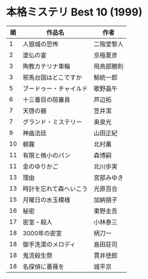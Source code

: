 # 本格ミステリ Best 10 (1999)

| 順   | 作品名         | 作者    |
| --- | ----------- | ----- |
| 1   | 人狼城の恐怖      | 二階堂黎人 |
| 2   | 塗仏の宴        | 京極夏彦  |
| 3   | 殉教カテリナ車輪    | 飛鳥部勝則 |
| 3   | 邪馬台国はどこですか  | 鯨統一郎  |
| 5   | ブードゥー・チャイルド | 歌野晶午  |
| 6   | 十三番目の陪審員    | 芦辺拓   |
| 7   | 天啓の器        | 笠井潔   |
| 7   | グランド・ミステリー  | 奥泉光   |
| 9   | 神曲法廷        | 山田正紀  |
| 10  | 朝霧          | 北村薫   |
| 11  | 有限と微小のパン    | 森博嗣   |
| 11  | 金のゆりかご      | 北川歩実  |
| 13  | 理由          | 宮部みゆき |
| 13  | 時計を忘れて森へいこう | 光原百合  |
| 15  | 月曜日の水玉模様    | 加納朋子  |
| 16  | 秘密          | 東野圭吾  |
| 17  | 密室・殺人       | 小林泰三  |
| 18  | 3000年の密室    | 柄刀一   |
| 18  | 御手洗潔のメロディ   | 島田荘司  |
| 18  | 鬼流殺生祭       | 貫井徳郎  |
| 18  | 名探偵に薔薇を     | 城平京   |
